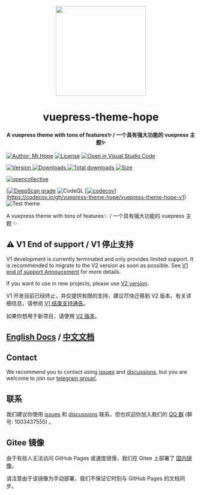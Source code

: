 <!-- markdownlint-disable -->
<p align="center">
  <img width="240" src="https://vuepress-theme-hope.github.io/v2/logo.svg" style="text-align: center;">
</p>
<h1 align="center">vuepress-theme-hope</h1>
<h4 align="center">A vuepress theme with tons of features✨ / 一个具有强大功能的 vuepress 主题✨</h4>

[![Author: Mr.Hope](https://img.shields.io/badge/作者-Mr.Hope-blue.svg?style=for-the-badge)](https://mrhope.site)
[![License](https://img.shields.io/npm/l/vuepress-theme-hope.svg?style=for-the-badge)](https://github.com/vuepress-theme-hope/vuepress-theme-hope-v1/blob/main/LICENSE)
[![Open in Visual Studio Code](https://img.shields.io/badge/-open%20in%20vscode-blue?style=for-the-badge&logo=visualstudiocode)](https://open.vscode.dev/vuepress-theme-hope/vuepress-theme-hope-v1)

<!-- markdownlint-restore -->

[![Version](https://img.shields.io/npm/v/vuepress-theme-hope.svg?style=flat-square&logo=npm) ![Downloads](https://img.shields.io/npm/dm/vuepress-theme-hope.svg?style=flat-square&logo=npm) ![Total downloads](https://img.shields.io/npm/dt/vuepress-theme-hope?style=flat-square&logo=npm) ![Size](https://img.shields.io/bundlephobia/min/vuepress-theme-hope?style=flat-square&logo=npm)](https://www.npmjs.com/package/vuepress-theme-hope)

[![opencollective](https://opencollective.com/vuepress-theme-hope/tiers/badge.svg)](https://opencollective.com/vuepress-theme-hope)

[[![DeepScan grade](https://deepscan.io/api/teams/15982/projects/21236/branches/604727/badge/grade.svg)](https://deepscan.io/dashboard#view=project&tid=15982&pid=21236&bid=604727)
![CodeQL](https://github.com/vuepress-theme-hope/vuepress-theme-hope-v1/actions/workflows/codeql-analysis.yml/badge.svg)
[[![codecov](https://codecov.io/gh/vuepress-theme-hope/vuepress-theme-hope-v1/branch/main/graph/badge.svg?token=j4mvTCK3gA)](https://codecov.io/gh/vuepress-theme-hope/vuepress-theme-hope-v1)](https://codecov.io/gh/vuepress-theme-hope/vuepress-theme-hope-v1)
![Test theme](https://github.com/vuepress-theme-hope/vuepress-theme-hope-v1/actions/workflows/test.yml/badge.svg)

A vuepress theme with tons of features✨ / 一个具有强大功能的 vuepress 主题 ✨

## ⚠️ V1 End of support / V1 停止支持

V1 development is currently terminated and only provides limited support. It is recommended to migrate to the V2 version as soon as possible. See [V1 end of support Annoucement](https://github.com/vuepress-theme-hope/vuepress-theme-hope/discussions/1535) for more details.

If you want to use in new projects, please use [V2 version](https://github.com/vuepress-theme-hope/vuepress-theme-hope).

V1 开发目前已经终止，并仅提供有限的支持，建议尽快迁移到 V2 版本。有关详细信息，请参阅 [V1 结束支持通告](https://github.com/vuepress-theme-hope/vuepress-theme-hope/discussions/1535)。

如果你想用于新项目，请使用 [V2 版本](https://github.com/vuepress-theme-hope/vuepress-theme-hope)。

## [English Docs](https://vuepress-theme-hope.github.io/v1/) / [中文文档](https://vuepress-theme-hope.github.io/v1/zh/)

## Contact

We recommend you to contact using [issues](https://github.com/vuepress-theme-hope/vuepress-theme-hope-v1/issues) and [discussions](https://github.com/vuepress-theme-hope/vuepress-theme-hope-v1/discussions), but you are welcome to join our [telegram group!](https://t.me/vuepressthemehope).

## 联系

我们建议你使用 [issues](https://github.com/vuepress-theme-hope/vuepress-theme-hope-v1/issues) 和 [discussions](https://github.com/vuepress-theme-hope/vuepress-theme-hope-v1/discussions) 联系，但也欢迎你加入我们的 [QQ 群](https://jq.qq.com/?_wv=1027&k=rATJyxGK) (群号: 1003437555)
。

## Gitee 镜像

由于有些人无法访问 GitHub Pages 或速度很慢，我们在 Gitee 上部署了 [国内镜像](https://vuepress-theme-hope.gitee.io/v1/)。

请注意由于该镜像为手动部署，我们不保证它时刻与 GitHub Pages 的文档同步。
